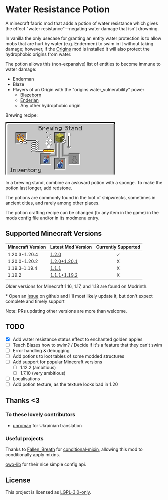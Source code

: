 # Water Resistance Potion

A minecraft fabric mod that adds a potion of water resistance which gives the effect "water resistance"—negating water damage that isn't drowning.

In vanilla the only usecase for granting an entity water protection is to allow mobs that are hurt by water \(e.g. Endermen\) to swim in it without taking damage; however, if the [Origins](https://modrinth.com/mod/origins) mod is installed it will also protect the hydrophobic origins from water.

The potion allows this \(non-expansive\) list of entities to become immune to water damage:

* Enderman
* Blaze
* Players of an Origin with the "origins:water_vulnerability" power
  * [Blazeborn](https://origins.readthedocs.io/en/latest/misc/base_contents/origins/blazeborn/)
  * [Enderian](https://origins.readthedocs.io/en/latest/misc/base_contents/origins/enderian/)
  * Any other hydrophobic origin

Brewing recipe:

![](docs/BrewingRecipe.png)

In a brewing stand, combine an awkward potion with a sponge. To make the potion last longer, add redstone.

The potions are commonly found in the loot of shipwrecks, sometimes in ancient cities, and rarely among other places.

The potion crafting recipe can be changed (to any item in the game) in the mods config file and/or in its modmenu entry.

## Supported Minecraft Versions

| Minecraft Version | Latest Mod Version                                                                        | Currently Supported |
|-------------------|-------------------------------------------------------------------------------------------|:-------------------:|
| 1.20.3-1.20.4     | [1.2.0](https://modrinth.com/mod/water-resistance-potion/version/1.2.0)                   |          ✓          |
| 1.20.0-1.20.2     | [1.2.0+1.20.1](https://modrinth.com/mod/water-resistance-potion/version/1.2.0+1.20.1)     |          X          |
| 1.19.3–1.19.4     | [1.1.1](https://modrinth.com/mod/water-resistance-potion/version/1.1.1)                   |          X          |
| 1.19.2            | [1.1.1+1.19.2](https://modrinth.com/mod/water-resistance-potion/version/1.1.1+1.19.2)     |          X          |

Older versions for Minecraft 1.16, 1.17, and 1.18 are found on Modrinth.

\* Open an [issue](https://github.com/Alliegaytor/water-resistance-potion/issues/new) on github and I'll most likely update it, but don't expect complete and timely support

Note: PRs updating other versions are more than welcome.

## TODO
- [x] Add water resistance status effect to enchanted golden apples
- [ ] Teach Blazes how to swim? / Decide if it's a feature that they can't swim
- [ ] Error handling & debugging
- [ ] Add potions to loot tables of some modded structures
- [ ] Add support for popular Minecraft versions
  - [ ] 1.12.2 (ambitious)
  - [ ] 1.7.10 (very ambitious)
- [ ] Localisations
- [ ] Add potion texture, as the texture looks bad in 1.20

## Thanks <3
### To these lovely contributors
* [unroman](https://github.com/unroman) for Ukrainian translation

### Useful projects
Thanks to [Fallen_Breath](https://github.com/Fallen-Breath) for [conditional-mixin](https://github.com/Fallen-Breath/conditional-mixin/tree/master), allowing this mod to conditionally apply mixins.

[owo-lib](https://github.com/wisp-forest/owo-lib) for their nice simple config api.

## License
This project is licensed as [LGPL-3.0-only](./LICENSE).
